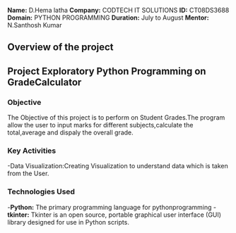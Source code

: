 **Name:** D.Hema latha
**Company:** CODTECH IT SOLUTIONS
**ID:** CT08DS3688
**Domain:** PYTHON PROGRAMMING
**Duration:** July to August
**Mentor:** N.Santhosh Kumar

## Overview of the project

## Project Exploratory Python Programming on GradeCalculator

### Objective
The Objective of this project is to perform on Student Grades.The program allow the user to input marks for different subjects,calculate the total,average and dispaly the overall grade.

### Key Activities
-Data Visualization:Creating Visualization to understand data which is taken from the User.


### Technologies Used
-**Python:** The primary programming language for pythonprogramming
-**tkinter:** Tkinter is an open source, portable graphical user interface (GUI) library designed for use in Python scripts. 

